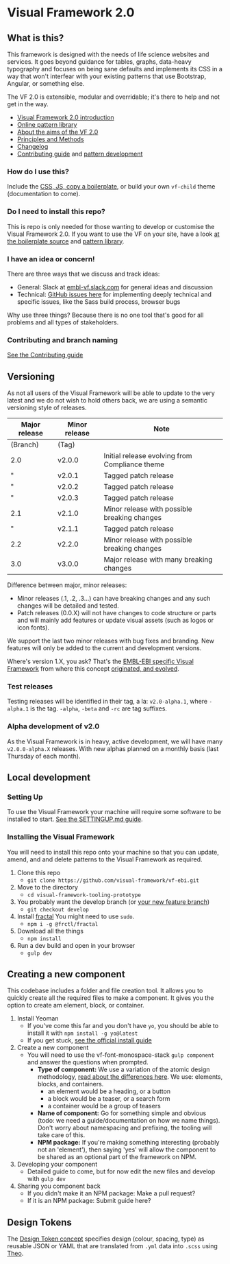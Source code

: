 # Visual Framework 2.0

## What is this?

This framework is designed with the needs of life science websites and services. It goes beyond guidance for tables, graphs, data-heavy typography and focuses on being sane defaults and implements its CSS in a way that won't interfear with your existing patterns that use Bootstrap, Angular, or something else.

The VF 2.0 is extensible, modular and overridable; it's there to help and not get in the way.

- [Visual Framework 2.0 introduction](https://dev.beta.embl.org/guidelines/visual-framework/)
- [Online pattern library](https://dev.beta.embl.org/guidelines/visual-framework/dev-docs)
- [About the aims of the VF 2.0](https://blogs.embl.org/communications/2018/09/12/faster-scientific-websites-through-reusability/)
- [Principles and Methods](https://dev.beta.embl.org/guidelines/visual-framework/principles-methods/)
- [Changelog](https://dev.beta.embl.org/guidelines/visual-framework/dev-docs/docs/changelog.html)
- [Contributing guide](https://github.com/visual-framework/vf-core/blob/develop/CONTRIBUTING.md) and [pattern development](https://dev.beta.embl.org/guidelines/visual-framework/dev-docs/docs/guidelines.html)

### How do I use this?

Include the [CSS, JS, copy a boilerplate](https://dev.beta.embl.org/guidelines/visual-framework/analytics/), or build your own `vf-child` theme (documentation to come).

### Do I need to install this repo?

This is repo is only needed for those wanting to develop or customise the Visual Framework 2.0. If you want to use the VF on your site, have a look [at the boilerplate source](https://dev.beta.embl.org/guidelines/visual-framework/dev-docs/components/render/vf-boilerplate-page.html) and [pattern library](https://dev.beta.embl.org/guidelines/visual-framework/dev-docs/).

### I have an idea or concern!

There are three ways that we discuss and track ideas:

- General: Slack at [embl-vf.slack.com](https://embl-vf.slack.com/messages) for general ideas and discussion
- Technical: [GitHub issues here](https://github.com/visual-framework/vf-ebi/issues) for implementing deeply technical and specific issues, like the Sass build process, browser bugs

Why use three things? Because there is no one tool that's good for all problems and all types of stakeholders.

### Contributing and branch naming

[See the Contributing guide](https://github.com/visual-framework/vf-core/blob/develop/CONTRIBUTING.md)

## Versioning

As not all users of the Visual Framework will be able to update to the very latest and we do not wish to hold others back, we are using a semantic versioning style of releases.

| Major release | Minor release | Note |
| ------------- | ------------- | ---- |
| (Branch)      | (Tag)         | |
| 2.0           | v2.0.0        | Initial release evolving from Compliance theme |
| "             | v2.0.1        | Tagged patch release |
| "             | v2.0.2        | Tagged patch release |
| "             | v2.0.3        | Tagged patch release |
| 2.1           | v2.1.0        | Minor release with possible breaking changes |
| "             | v2.1.1        | Tagged patch release |
| 2.2           | v2.2.0        | Minor release with possible breaking changes |
| 3.0           | v3.0.0        | Major release with many breaking changes|

Difference between major, minor releases:
- Minor releases (.1, .2, .3...) can have breaking changes and any such changes will be detailed and tested.
- Patch releases (0.0.X) will not have changes to code structure or parts and will mainly add features or update visual assets (such as logos or icon fonts).

We support the last two minor releases with bug fixes and branding. New features will only be added to the current and development versions.

Where's version 1.X, you ask? That's the [EMBL-EBI specific Visual Framework](https://github.com/ebiwd/EBI-Framework) from where this concept [originated, and evolved](https://blogs.embl.org/communications/2018/09/12/faster-scientific-websites-through-reusability/).

### Test releases
Testing releases will be identified in their tag, a la: `v2.0-alpha.1`, where `-alpha.1` is the tag. `-alpha`, `-beta` and `-rc` are tag suffixes.

### Alpha development of v2.0

As the Visual Framework is in heavy, active development, we will have many `v2.0.0-alpha.X` releases. With new alphas planned on a monthly basis (last Thursday of each month).


## Local development

### Setting Up

To use the Visual Framework your machine will require some software to be installed to start. [See the SETTINGUP.md guide](https://github.com/visual-framework/vf-core/blob/develop/SETTINGUP.md).

### Installing the Visual Framework

You will need to install this repo onto your machine so that you can update, amend, and and delete patterns to the Visual Framework as required.

1. Clone this repo
    - `git clone https://github.com/visual-framework/vf-ebi.git`
1. Move to the directory
    - `cd visual-framework-tooling-prototype`
1. You probably want the develop branch (or [your new feature branch](https://github.com/visual-framework/vf-core/blob/develop/CONTRIBUTING.md))
    - `git checkout develop`
1. Install [fractal](https://github.com/frctl/fractal) You might need to use `sudo`.
    - `npm i -g @frctl/fractal`
1. Download all the things
    - `npm install`
1. Run a dev build and open in your browser
    - `gulp dev`

## Creating a new component

This codebase includes a folder and file creation tool. It allows you to quickly create all the required files to make a component. It gives you the option to create am element, block, or container.

1. Install Yeoman
   - If you've come this far and you don't have `yo`, you should be able to install it with `npm install -g yo@latest`
   - If you get stuck, [see the official install guide](http://yeoman.io/codelab/setup.html)
2. Create a new component
   - You will need to use the vf-font-monospace-stack `gulp component` and answer the questions when prompted.
       - **Type of component:** We use a variation of the atomic design methodology, [read about the differences here](http://bradfrost.com/blog/post/atomic-web-design/#atoms). We use: elements, blocks, and containers.
           - an element would be a heading, or a button
           - a block would be a teaser, or a search form
           - a container would be a group of teasers
       - **Name of component:** Go for something simple and obvious (todo: we need a guide/documentation on how we name things). Don't worry about namespacing and prefixing, the tooling will take care of this.
       - **NPM package:** If you're making something interesting (probably not an 'element'), then saying 'yes' will allow the component to be shared as an optional part of the framework on NPM.
3. Developing your component
   - Detailed guide to come, but for now edit the new files and develop with `gulp dev`
4. Sharing you component back
   - If you didn't make it an NPM package: Make a pull request?
   - If it is an NPM package: Submit guide here?

## Design Tokens

The [Design Token concept](https://medium.com/eightshapes-llc/tokens-in-design-systems-25dd82d58421) specifies design (colour, spacing, type) as reusable JSON or YAML that are translated from `.yml` data into `.scss` using [Theo](https://github.com/salesforce-ux/theo#-theo).
